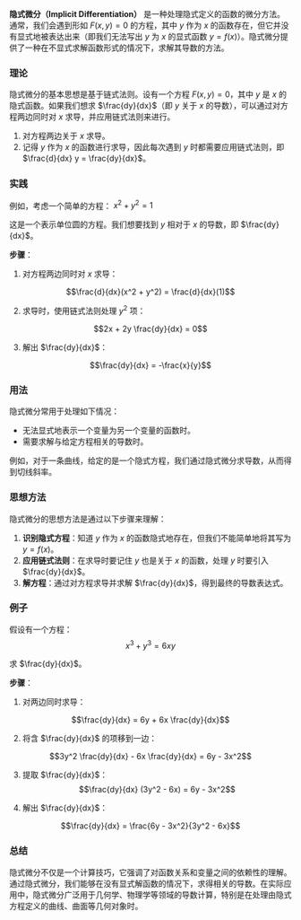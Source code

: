 **隐式微分（Implicit Differentiation）** 是一种处理隐式定义的函数的微分方法。通常，我们会遇到形如 $F(x, y) = 0$ 的方程，其中 $y$ 作为 $x$ 的函数存在，但它并没有显式地被表达出来（即我们无法写出 $y$ 为 $x$ 的显式函数 $y = f(x)$）。隐式微分提供了一种在不显式求解函数形式的情况下，求解其导数的方法。

### 理论

隐式微分的基本思想是基于链式法则。设有一个方程 $F(x, y) = 0$，其中 $y$ 是 $x$ 的隐式函数。如果我们想求 $\frac{dy}{dx}$（即 $y$ 关于 $x$ 的导数），可以通过对方程两边同时对 $x$ 求导，并应用链式法则来进行。

1. 对方程两边关于 $x$ 求导。
2. 记得 $y$ 作为 $x$ 的函数进行求导，因此每次遇到 $y$ 时都需要应用链式法则，即 $\frac{d}{dx} y = \frac{dy}{dx}$。

### 实践

例如，考虑一个简单的方程： $x^2 + y^2 = 1$

这是一个表示单位圆的方程。我们想要找到 $y$ 相对于 $x$ 的导数，即 $\frac{dy}{dx}$。

**步骤**：

1. 对方程两边同时对 $x$ 求导：

$$\frac{d}{dx}(x^2 + y^2) = \frac{d}{dx}(1)$$

2. 求导时，使用链式法则处理 $y^2$ 项：

$$2x + 2y \frac{dy}{dx} = 0$$

3. 解出 $\frac{dy}{dx}$：

$$\frac{dy}{dx} = -\frac{x}{y}$$

### 用法

隐式微分常用于处理如下情况：

- 无法显式地表示一个变量为另一个变量的函数时。
- 需要求解与给定方程相关的导数时。

例如，对于一条曲线，给定的是一个隐式方程，我们通过隐式微分求导数，从而得到切线斜率。

### 思想方法

隐式微分的思想方法是通过以下步骤来理解：

1. **识别隐式方程**：知道 $y$ 作为 $x$ 的函数隐式地存在，但我们不能简单地将其写为 $y = f(x)$。
2. **应用链式法则**：在求导时要记住 $y$ 也是关于 $x$ 的函数，处理 $y$ 时要引入 $\frac{dy}{dx}$。
3. **解方程**：通过对方程求导并求解 $\frac{dy}{dx}$，得到最终的导数表达式。

### 例子

假设有一个方程： $$x^3+y^3=6xy$$

求 $\frac{dy}{dx}$。

**步骤**：

1. 对两边同时求导：

$$\frac{dy}{dx} = 6y + 6x \frac{dy}{dx}$$

2. 将含 $\frac{dy}{dx}$ 的项移到一边：

$$3y^2 \frac{dy}{dx} - 6x \frac{dy}{dx} = 6y - 3x^2$$

3. 提取 $\frac{dy}{dx}$：
$$\frac{dy}{dx} (3y^2 - 6x) = 6y - 3x^2$$

4. 解出 $\frac{dy}{dx}$：

$$\frac{dy}{dx} = \frac{6y - 3x^2}{3y^2 - 6x}$$

### 总结

隐式微分不仅是一个计算技巧，它强调了对函数关系和变量之间的依赖性的理解。通过隐式微分，我们能够在没有显式解函数的情况下，求得相关的导数。在实际应用中，隐式微分广泛用于几何学、物理学等领域的导数计算，特别是在处理由隐式方程定义的曲线、曲面等几何对象时。